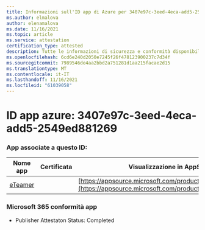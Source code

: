 ```yaml
---
title: Informazioni sull'ID app di Azure per 3407e97c-3eed-4eca-add5-2549ed881269
ms.author: elmalova
author: elenamalova
ms.date: 11/16/2021
ms.topic: article
ms.service: attestation
certification_type: attested
description: Tutte le informazioni di sicurezza e conformità disponibili per 3407e97c-3eed-4eca-add5-2549ed881269.
ms.openlocfilehash: 6cd6e240d2050e7245f26f478123900237c7d34f
ms.sourcegitcommit: 7989546de4aa2bbd2a751281d1aa215facae2d15
ms.translationtype: MT
ms.contentlocale: it-IT
ms.lasthandoff: 11/16/2021
ms.locfileid: "61039058"
---
```

# <a name="azure-app-id-3407e97c-3eed-4eca-add5-2549ed881269"></a>ID app azure: 3407e97c-3eed-4eca-add5-2549ed881269


### <a name="apps-associated-with-this-id"></a>App associate a questo ID:
| **Nome app** | **Certificata** | **Visualizzazione in AppSource** |
|--------------|---------------|-----------------------|
| [eTeamer](https://docs.microsoft.com/microsoft-365-app-certification/forward/WA200001621) |  | [https://appsource.microsoft.com/product/office/WA200001621](https://appsource.microsoft.com/product/office/WA200001621) |

### <a name="microsoft-365-app-compliance-status"></a>Microsoft 365 conformità app
- Publisher Attestaton Status: Completed
